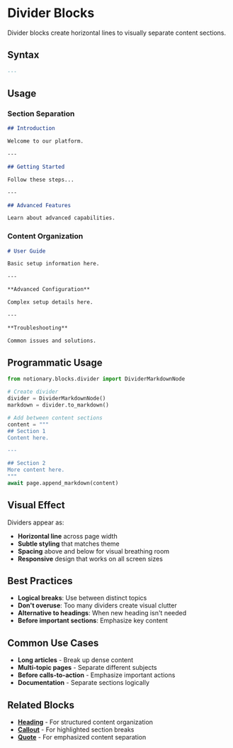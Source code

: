 # Divider Blocks

Divider blocks create horizontal lines to visually separate content sections.

## Syntax

```markdown
---
```

## Usage

### Section Separation

```markdown
## Introduction

Welcome to our platform.

---

## Getting Started

Follow these steps...

---

## Advanced Features

Learn about advanced capabilities.
```

### Content Organization

```markdown
# User Guide

Basic setup information here.

---

**Advanced Configuration**

Complex setup details here.

---

**Troubleshooting**

Common issues and solutions.
```

## Programmatic Usage

```python
from notionary.blocks.divider import DividerMarkdownNode

# Create divider
divider = DividerMarkdownNode()
markdown = divider.to_markdown()

# Add between content sections
content = """
## Section 1
Content here.

---

## Section 2
More content here.
"""
await page.append_markdown(content)
```

## Visual Effect

Dividers appear as:

- **Horizontal line** across page width
- **Subtle styling** that matches theme
- **Spacing** above and below for visual breathing room
- **Responsive** design that works on all screen sizes

## Best Practices

- **Logical breaks**: Use between distinct topics
- **Don't overuse**: Too many dividers create visual clutter
- **Alternative to headings**: When new heading isn't needed
- **Before important sections**: Emphasize key content

## Common Use Cases

- **Long articles** - Break up dense content
- **Multi-topic pages** - Separate different subjects
- **Before calls-to-action** - Emphasize important actions
- **Documentation** - Separate sections logically

## Related Blocks

- **[Heading](heading.md)** - For structured content organization
- **[Callout](callout.md)** - For highlighted section breaks
- **[Quote](quote.md)** - For emphasized content separation
